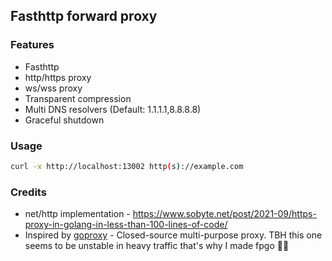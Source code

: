 ## Fasthttp forward proxy

### Features

* Fasthttp
* http/https proxy
* ws/wss proxy
* Transparent compression
* Multi DNS resolvers (Default: 1.1.1.1,8.8.8.8)
* Graceful shutdown

### Usage

```sh
curl -x http://localhost:13002 http(s)://example.com
```

### Credits

* net/http implementation - https://www.sobyte.net/post/2021-09/https-proxy-in-golang-in-less-than-100-lines-of-code/
* Inspired by [goproxy](https://github.com/snail007/goproxy) - Closed-source multi-purpose proxy. TBH this one seems to be unstable in heavy traffic that's why I made fpgo 💐💐
